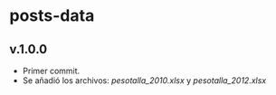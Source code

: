# posts-data

## v.1.0.0

- Primer commit.
- Se añadió los archivos: *pesotalla_2010.xlsx* y *pesotalla_2012.xlsx*
